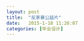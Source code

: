 ```yaml
---
layout: post
title:  "反家暴公益片"
date:   2015-1-18 11:26:07
categories: [毕业设计]
---
```


<jplayer url="videos/bi-she-zuo-pin-fan-jia-bao-gong-yi-pian.mp4" title="反家暴公益片"></jplayer>
